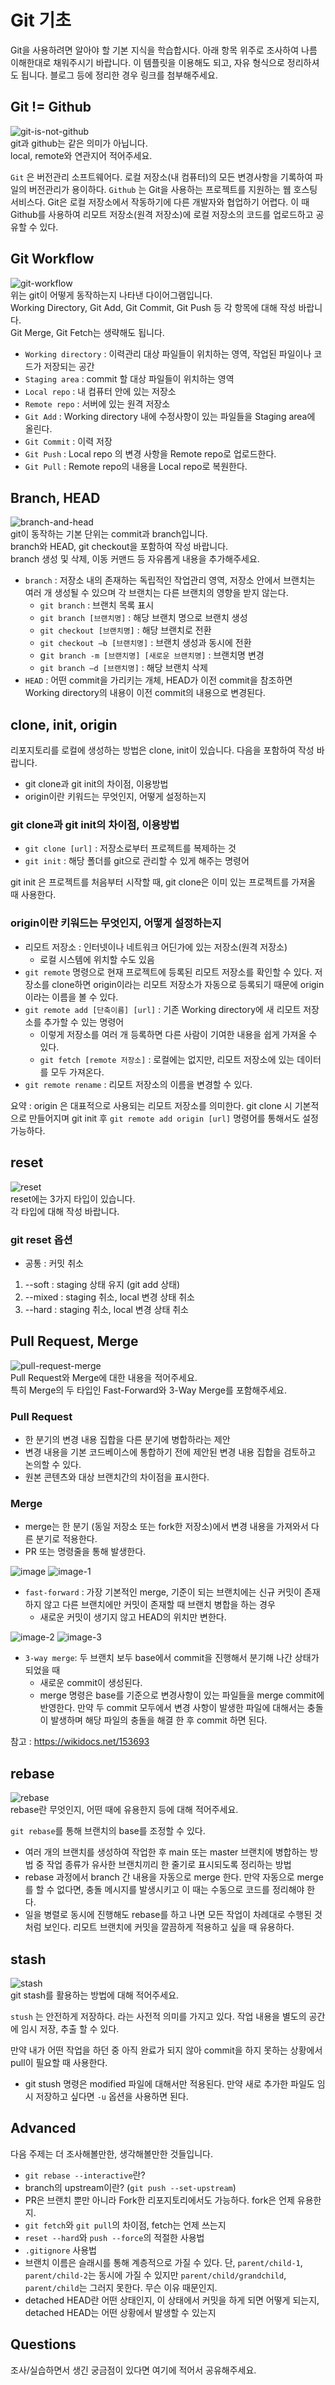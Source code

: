 # Git 기초
Git을 사용하려면 알아야 할 기본 지식을 학습합시다. 아래 항목 위주로 조사하여 나름 이해한대로 채워주시기 바랍니다. 이 템플릿을 이용해도 되고, 자유 형식으로 정리하셔도 됩니다. 블로그 등에 정리한 경우 링크를 첨부해주세요.

## Git != Github
![git-is-not-github](https://user-images.githubusercontent.com/51331195/160232512-3d6686ca-4ae3-4f11-a8d7-c893c0a7526a.png)  
git과 github는 같은 의미가 아닙니다.  
local, remote와 연관지어 적어주세요.

`Git` 은 버전관리 소프트웨어다. 로컬 저장소(내 컴퓨터)의 모든 변경사항을 기록하여 파일의 버전관리가 용이하다.
`Github` 는 Git을 사용하는 프로젝트를 지원하는 웹 호스팅 서비스다. Git은 로컬 저장소에서 작동하기에 다른 개발자와 협업하기 어렵다. 이 때 Github를 사용하여 리모트 저장소(원격 저장소)에 로컬 저장소의 코드를 업로드하고 공유할 수 있다. 

## Git Workflow
![git-workflow](https://cdn-media-1.freecodecamp.org/images/1*iL2J8k4ygQlg3xriKGimbQ.png)  
위는 git이 어떻게 동작하는지 나타낸 다이어그램입니다.  
Working Directory, Git Add, Git Commit, Git Push 등 각 항목에 대해 작성 바랍니다.  
Git Merge, Git Fetch는 생략해도 됩니다.

- `Working directory` : 이력관리 대상 파일들이 위치하는 영역, 작업된 파일이나 코드가 저장되는 공간
- `Staging area` : commit 할 대상 파일들이 위치하는 영역
- `Local repo` : 내 컴퓨터 안에 있는 저장소
- `Remote repo` : 서버에 있는 원격 저장소
- `Git Add` : Working directory 내에 수정사항이 있는 파일들을 Staging area에 올린다.
- `Git Commit` : 이력 저장
- `Git Push` : Local repo 의 변경 사항을 Remote repo로 업로드한다.
- `Git Pull` : Remote repo의 내용을 Local repo로 복원한다.

## Branch, HEAD
![branch-and-head](https://ihatetomatoes.net/wp-content/uploads/2020/04/07-head-pointer.png)  
git이 동작하는 기본 단위는 commit과 branch입니다.  
branch와 HEAD, git checkout을 포함하여 작성 바랍니다.  
branch 생성 및 삭제, 이동 커맨드 등 자유롭게 내용을 추가해주세요.

- `branch` : 저장소 내의 존재하는 독립적인 작업관리 영역, 저장소 안에서 브랜치는 여러 개 생성될 수 있으며 각 브랜치는 다른 브랜치의 영향을 받지 않는다.
	- `git branch` : 브랜치 목록 표시
	- `git branch [브랜치명]` : 해당 브랜치 명으로 브랜치 생성
	- `git checkout [브랜치명]` : 해당 브랜치로 전환
	- `git checkout –b [브랜치명]` : 브랜치 생성과 동시에 전환
	- g`it branch -m [브랜치명] [새로운 브랜치명]` : 브랜치명 변경
	- `git branch –d [브랜치명]` : 해당 브랜치 삭제
- `HEAD` : 어떤 commit을 가리키는 개체, HEAD가 이전 commit을 참조하면 Working directory의 내용이 이전 commit의 내용으로 변경된다.


## clone, init, origin
리포지토리를 로컬에 생성하는 방법은 clone, init이 있습니다. 다음을 포함하여 작성 바랍니다.
- git clone과 git init의 차이점, 이용방법
- origin이란 키워드는 무엇인지, 어떻게 설정하는지

### git clone과 git init의 차이점, 이용방법
- `git clone [url]` : 저장소로부터 프로젝트를 복제하는 것
- `git init` : 해당 폴더를 git으로 관리할 수 있게 해주는 명령어

git init 은 프로젝트를 처음부터 시작할 때, git clone은 이미 있는 프로젝트를 가져올 때 사용한다.

### origin이란 키워드는 무엇인지, 어떻게 설정하는지

- 리모트 저장소 : 인터넷이나 네트워크 어딘가에 있는 저장소(원격 저장소)
	- 로컬 시스템에 위치할 수도 있음
- `git remote` 명령으로 현재 프로젝트에 등록된 리모트 저장소를 확인할 수 있다. 저장소를 clone하면 origin이라는 리모트 저장소가 자동으로 등록되기 때문에 origin이라는 이름을 볼 수 있다.
- `git remote add [단축이름] [url]` : 기존 Working directory에 새 리모트 저장소를 추가할 수 있는 명령어
	- 이렇게 저장소를 여러 개 등록하면 다른 사람이 기여한 내용을 쉽게 가져올 수 있다.
	- `git fetch [remote 저장소]` : 로컬에는 없지만, 리모트 저장소에 있는 데이터를 모두 가져온다.
- `git remote rename` : 리모트 저장소의 이름을 변경할 수 있다.

요약 : origin 은 대표적으로 사용되는 리모트 저장소를 의미한다. git clone 시 기본적으로 만들어지며 git init 후 `git remote add origin [url]` 명령어를 통해서도 설정 가능하다.



## reset
![reset](https://user-images.githubusercontent.com/51331195/160235594-8836570b-e8bf-484a-bb92-b2bd6d873066.png)  
reset에는 3가지 타입이 있습니다.  
각 타입에 대해 작성 바랍니다.

### git reset 옵션
- 공통 : 커밋 취소
1. --soft : staging 상태 유지 (git add 상태)
2. --mixed : staging 취소, local 변경 상태 취소
3. --hard : staging 취소, local 변경 상태 취소

## Pull Request, Merge
![pull-request-merge](https://atlassianblog.wpengine.com/wp-content/uploads/bitbucket411-blog-1200x-branches2.png)  
Pull Request와 Merge에 대한 내용을 적어주세요.  
특히 Merge의 두 타입인 Fast-Forward와 3-Way Merge를 포함해주세요.

### Pull Request
- 한 분기의 변경 내용 집합을 다른 분기에 병합하라는 제안
- 변경 내용을 기본 코드베이스에 통합하기 전에 제안된 변경 내용 집합을 검토하고 논의할 수 있다.
- 원본 콘텐츠와 대상 브랜치간의 차이점을 표시한다.

### Merge
- merge는 한 분기 (동일 저장소 또는 fork한 저장소)에서 변경 내용을 가져와서 다른 분기로 적용한다.
- PR 또는 명령줄을 통해 발생한다.

![image](https://github.com/user-attachments/assets/dff857c3-dd8a-4722-8bdd-6856d9031f9e)
![image-1](https://github.com/user-attachments/assets/682e983f-e719-4a24-9913-7c121cee27bf)
- `fast-forward` : 가장 기본적인 merge, 기준이 되는 브랜치에는 신규 커밋이 존재하지 않고 다른 브랜치에만 커밋이 존재할 때 브랜치 병합을 하는 경우
	- 새로운 커밋이 생기지 않고 HEAD의 위치만 변한다.

![image-2](https://github.com/user-attachments/assets/37c76559-af6d-400c-93dc-84da12ccb472)
![image-3](https://github.com/user-attachments/assets/536e45ab-4d4f-4548-9d55-632793d47115)
- `3-way merge`: 두 브랜치 보두 base에서 commit을 진행해서 분기해 나간 상태가 되었을 때
	- 새로운 commit이 생성된다.
	- merge 명령은 base를 기준으로 변경사항이 있는 파일들을 merge commit에 반영한다. 만약 두 commit 모두에서 변경 사항이 발생한 파일에 대해서는 충돌이 발생하며 해당 파일의 충돌을 해결 한 후 commit 하면 된다.

참고 : https://wikidocs.net/153693



## rebase
![rebase](https://user-images.githubusercontent.com/51331195/160234052-7fe70f85-5906-4474-b809-782adae92b3c.png)  
rebase란 무엇인지, 어떤 때에 유용한지 등에 대해 적어주세요.

`git rebase`를 통해 브랜치의 base를 조정할 수 있다.
- 여러 개의 브랜치를 생성하여 작업한 후 main 또는 master 브랜치에 병합하는 방법 중 작업 종류가 유사한 브랜치끼리 한 줄기로 표시되도록 정리하는 방법
- rebase 과정에서 branch 간 내용을 자동으로 merge 한다. 만약 자동으로 merge를 할 수 없다면, 충돌 메시지를 발생시키고 이 때는 수동으로 코드를 정리해야 한다.
- 일을 병렬로 동시에 진행해도 rebase를 하고 나면 모든 작업이 차례대로 수행된 것 처럼 보인다. 리모트 브랜치에 커밋을 깔끔하게 적용하고 싶을 때 유용하다.

## stash
![stash](https://d8it4huxumps7.cloudfront.net/bites/wp-content/banners/2023/4/642a663eaff96_git_stash.png)  
git stash를 활용하는 방법에 대해 적어주세요.

`stush` 는 안전하게 저장하다. 라는 사전적 의미를 가지고 있다. 작업 내용을 별도의 공간에 임시 저장, 추출 할 수 있다.

만약 내가 어떤 작업을 하던 중 아직 완료가 되지 않아 commit을 하지 못하는 상황에서 pull이 필요할 때 사용한다. 

- git stush 명령은 modified 파일에 대해서만 적용된다. 만약 새로 추가한 파일도 임시 저장하고 싶다면 `-u` 옵션을 사용하면 된다.

## Advanced
다음 주제는 더 조사해볼만한, 생각해볼만한 것들입니다. 
- `git rebase --interactive`란?
- branch의 upstream이란? (`git push --set-upstream`)
- PR은 브랜치 뿐만 아니라 Fork한 리포지토리에서도 가능하다. fork은 언제 유용한지. 
- `git fetch`와 `git pull`의 차이점, fetch는 언제 쓰는지
- `reset --hard`와 `push --force`의 적절한 사용법
- `.gitignore` 사용법
- 브랜치 이름은 슬래시를 통해 계층적으로 가질 수 있다. 단, `parent/child-1`, `parent/child-2`는 동시에 가질 수 있지만 `parent/child/grandchild`, `parent/child`는 그러지 못한다. 무슨 이유 때문인지. 
- detached HEAD란 어떤 상태인지, 이 상태에서 커밋을 하게 되면 어떻게 되는지, detached HEAD는 어떤 상황에서 발생할 수 있는지

## Questions
조사/실습하면서 생긴 궁금점이 있다면 여기에 적어서 공유해주세요.
